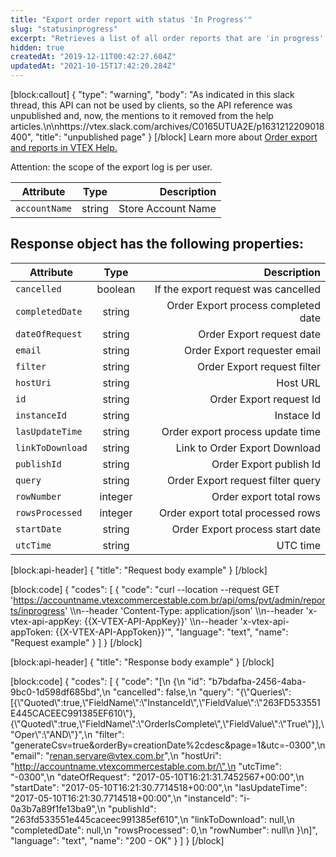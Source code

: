 ```yaml
---
title: "Export order report with status 'In Progress'"
slug: "statusinprogress"
excerpt: "Retrieves a list of all order reports that are 'in progress', by 'accountName'."
hidden: true
createdAt: "2019-12-11T00:42:27.604Z"
updatedAt: "2021-10-15T17:42:20.284Z"
---
```

[block:callout]
{
  "type": "warning",
  "body": "As indicated in this slack thread, this API can not be used by clients, so the API reference was unpublished and, now, the mentions to it removed from the help articles.\n\nhttps://vtex.slack.com/archives/C0165UTUA2E/p1631212209018400",
  "title": "unpublished page"
}
[/block]
Learn more about [Order export and reports in VTEX Help.](https://help.vtex.com/en/tutorial/exporting-orders-with-oms)

Attention: the scope of the export log is per user.


| Attribute    | Type        | Description |
| --------------- |:---------:| -------------------------------------------------------------------------------------------:|
| `accountName` | string | Store Account Name |



## Response object has the following properties:


| Attribute    | Type        | Description |
| --------------- |:---------:| --------------------------------------:|
| `cancelled` | boolean|  If the export request was cancelled |
| `completedDate` | string | Order Export process completed date |
| `dateOfRequest` | string | Order Export request date  |
| `email` | string | Order Export requester email |
| `filter` | string | Order Export request filter |
| `hostUri` | string | Host URL |
| `id` | string | Order Export request Id |
| `instanceId` | string |  Instace Id |
| `lasUpdateTime` | string | Order export process update time |
| `linkToDownload` | string | Link to Order Export Download |
| `publishId` | string | Order Export publish Id |
| `query` | string | Order Export request filter query |
| `rowNumber` | integer |  Order export total rows |
| `rowsProcessed` | integer | Order export total processed rows |
| `startDate` | string | Order Export process start date |
| `utcTime` | string | UTC time |

[block:api-header]
{
  "title": "Request body example"
}
[/block]

[block:code]
{
  "codes": [
    {
      "code": "curl --location --request GET 'https://accountname.vtexcommercestable.com.br/api/oms/pvt/admin/reports/inprogress' \\\n--header 'Content-Type: application/json' \\\n--header 'x-vtex-api-appKey: {{X-VTEX-API-AppKey}}' \\\n--header 'x-vtex-api-appToken: {{X-VTEX-API-AppToken}}'",
      "language": "text",
      "name": "Request example"
    }
  ]
}
[/block]

[block:api-header]
{
  "title": "Response body example"
}
[/block]

[block:code]
{
  "codes": [
    {
      "code": "[\n  {\n    \"id\": \"b7bdafba-2456-4aba-9bc0-1d598df685bd\",\n    \"cancelled\": false,\n    \"query\": \"{\\\"Queries\\\":[{\\\"Quoted\\\":true,\\\"FieldName\\\":\\\"InstanceId\\\",\\\"FieldValue\\\":\\\"263FD533551E445CACEEC991385EF610\\\"},{\\\"Quoted\\\":true,\\\"FieldName\\\":\\\"OrderIsComplete\\\",\\\"FieldValue\\\":\\\"True\\\"}],\\\"Oper\\\":\\\"AND\\\"}\",\n    \"filter\": \"generateCsv=true&orderBy=creationDate%2cdesc&page=1&utc=-0300\",\n    \"email\": \"renan.servare@vtex.com.br\",\n    \"hostUri\": \"http://accountname.vtexcommercestable.com.br/\",\n    \"utcTime\": \"-0300\",\n    \"dateOfRequest\": \"2017-05-10T16:21:31.7452567+00:00\",\n    \"startDate\": \"2017-05-10T16:21:30.7714518+00:00\",\n    \"lasUpdateTime\": \"2017-05-10T16:21:30.7714518+00:00\",\n    \"instanceId\": \"i-0a3b7a89f1fe13ba9\",\n    \"publishId\": \"263fd533551e445caceec991385ef610\",\n    \"linkToDownload\": null,\n    \"completedDate\": null,\n    \"rowsProcessed\": 0,\n    \"rowNumber\": null\n  }\n]",
      "language": "text",
      "name": "200 - OK"
    }
  ]
}
[/block]